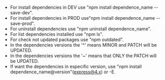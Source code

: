 - For install dependencies in DEV use "npm install dependence_name --save-dev".
- For install dependencies in PROD use"npm install dependence_name --save-prod".
- For uninstall dependencies use "npm uninstall dependence_name".
- For list dependencies installed use "npm ls".
- For check not updated packages use "npm outdated".
- In the dependencies versions the '^' means MINOR and PATCH will be UPDATED.
- In the dependencies versions the '~' means that ONLY the PATCH will be UPDATED.
- If want the dependencies in especific version, use "npm install dependence_name@version"(express@4.x) or -E.
